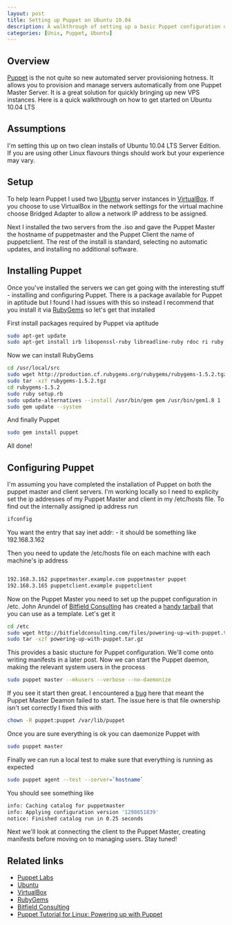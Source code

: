 ```yaml
--- 
layout: post
title: Setting up Puppet on Ubuntu 10.04
description: A walkthrough of setting up a basic Puppet configuration on Ubuntu 10.04 LTS
categories: [Unix, Puppet, Ubuntu]
---
```


## Overview

[Puppet][1] is the not quite so new automated server provisioning hotness. It allows you to provision and manage servers automatically from one Puppet Master Server. It is a great solution for quickly bringing up new VPS instances. Here is a quick walkthrough on how to get started on Ubuntu 10.04 LTS

## Assumptions

I'm setting this up on two clean installs of Ubuntu 10.04 LTS Server Edition. If you are using other Linux flavours things should work but your experience may vary. 

## Setup

To help learn Puppet I used two [Ubuntu][2] server instances in [VirtualBox][3]. If you choose to use VirtualBox in the network settings for the virtual machine choose Bridged Adapter to allow a network IP address to be assigned. 

Next I installed the two servers from the .iso and gave the Puppet Master the hostname of puppetmaster and the Puppet Client the name of puppetclient. The rest of the install is standard, selecting no automatic updates, and installing no additional software. 

## Installing Puppet

Once you've installed the servers we can get going with the interesting stuff - installing and configuring Puppet. There is a package available for Puppet in aptitude but I found I had issues with this so instead I recommend that you install it via [RubyGems][4] so let's get that installed

First install packages required by Puppet via aptitude

``` bash 
sudo apt-get update
sudo apt-get install irb libopenssl-ruby libreadline-ruby rdoc ri ruby ruby-dev
```

Now we can install RubyGems

``` bash 
cd /usr/local/src
sudo wget http://production.cf.rubygems.org/rubygems/rubygems-1.5.2.tgz
sudo tar -xzf rubygems-1.5.2.tgz
cd rubygems-1.5.2
sudo ruby setup.rb
sudo update-alternatives --install /usr/bin/gem gem /usr/bin/gem1.8 1
sudo gem update --system
```

And finally Puppet

``` bash 
sudo gem install puppet
```

All done!

## Configuring Puppet

I'm assuming you have completed the installation of Puppet on both the puppet master and client servers. I'm working locally so I need to explicity set the ip addresses of my Puppet Master and client in my /etc/hosts file. To find out the internally assigned ip address run

``` bash 
ifconfig
```

You want the entry that say inet addr: - it should be something like 192.168.3.162

Then you need to update the /etc/hosts file on each machine with each machine's ip address

``` bash 

192.168.3.162 puppetmaster.example.com puppetmaster puppet
192.168.3.165 puppetclient.example puppetclient
```

Now on the Puppet Master you need to set up the puppet configuration in /etc. John Arundel of [Bitfield Consulting][5] has created a [handy tarball][6] that you can use as a template. Let's get it

``` bash 
cd /etc
sudo wget http://bitfieldconsulting.com/files/powering-up-with-puppet.tar.gz
sudo tar -xzf powering-up-with-puppet.tar.gz
```

This provides a basic stucture for Puppet configuration. We'll come onto writing manifests in a later post. Now we can start the Puppet daemon, making the relevant system users in the process

``` bash 
sudo puppet master --mkusers --verbose --no-daemonize
```

If you see it start then great. I encountered a [bug][7] here that meant the Puppet Master Deamon failed to start. The issue here is that file ownership isn't set correctly I fixed this with

``` bash 
chown -R puppet:puppet /var/lib/puppet
```

Once you are sure everything is ok you can daemonize Puppet with

``` bash 
sudo puppet master
```

Finally we can run a local test to make sure that everything is running as expected

``` bash 
sudo puppet agent --test --server=`hostname`
```

You should see something like

``` bash 
info: Caching catalog for puppetmaster
info: Applying configuration version '1298651839'
notice: Finished catalog run in 0.25 seconds
```

Next we'll look at connecting the client to the Puppet Master, creating manifests before moving on to managing users. Stay tuned!

## Related links
* [Puppet Labs][1]
* [Ubuntu][2]
* [VirtualBox][3]
* [RubyGems][4]
* [Bitfield Consulting][6]
* [Puppet Tutorial for Linux: Powering up with Puppet][8]

[1]: http://www.puppetlabs.com/
[2]: http://www.ubuntu.com/
[3]: http://www.virtualbox.org/
[4]: http://rubygems.org/
[5]: http://bitfieldconsulting.com/
[6]: http://bitfieldconsulting.com/files/powering-up-with-puppet.tar.gz
[7]: http://comments.gmane.org/gmane.comp.sysutils.puppet.bugs/17681
[8]: http://bitfieldconsulting.com/puppet-tutorial
